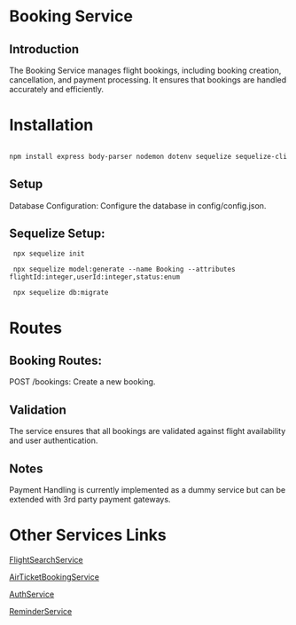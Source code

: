 
# Booking Service
## Introduction
The Booking Service manages flight bookings, including booking creation, cancellation, and payment processing. It ensures that bookings are handled accurately and efficiently.

# Installation
```bash

npm install express body-parser nodemon dotenv sequelize sequelize-cli mysql2
```
## Setup
Database Configuration: Configure the database in config/config.json.
## Sequelize Setup:
```Initialize Sequelize:
 npx sequelize init
```
```Create Models:
 npx sequelize model:generate --name Booking --attributes flightId:integer,userId:integer,status:enum
```
```Run Migrations:
 npx sequelize db:migrate
```
# Routes
## Booking Routes:
POST /bookings: Create a new booking.
## Validation
The service ensures that all bookings are validated against flight availability and user authentication.
## Notes
Payment Handling is currently implemented as a dummy service but can be extended with 3rd party payment gateways.

# Other Services Links

[FlightSearchService](https://github.com/SPARSH1608/flightandSearchService)

[AirTicketBookingService](https://github.com/SPARSH1608/AirTicketBookingService)

[AuthService](https://github.com/SPARSH1608/Auth_service)

[ReminderService](https://github.com/SPARSH1608/ReminderService)
